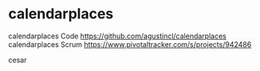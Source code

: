 calendarplaces
==============

calendarplaces Code https://github.com/agustincl/calendarplaces
calendarplaces Scrum https://www.pivotaltracker.com/s/projects/942486

cesar
